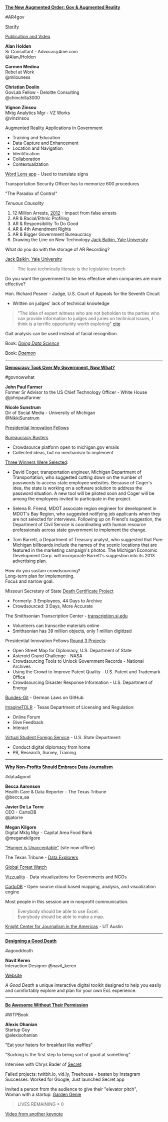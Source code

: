 [**The New Augmented Order: Gov & Augmented Reality**](http://schedule.sxsw.com/2014/events/event_IAP25232)

\#AR4gov

[Storify](http://storify.com/DeloitteUS/the-new-augmented-order-government-and-augmented-r)

[Publication and Video](http://www.deloitte.com/us/augmentedgovernment)

**Alan Holden**  
Sr Consultant - Advocacy4me.com  
@AlanJHolden

**Carmen Medina**  
Rebel at Work  
@milouness

**Christian Doolin**  
GovLab Fellow - Deloitte Consulting  
@chinchilla3000

**Vignon Zinsou**  
Mktg Analytics Mgr - VZ Works  
@vinzinsou

Augmented Reality Applications In Government  
- Training and Education
- Data Capture and Enhancement
- Location and Navigation
- Identification
- Collaboration
- Contextualization

[Word Lens app](http://questvisual.com/us/) - Used to translate signs

Transportation Security Officer has to memorize 600 procedures

"The Paradox of Control"

*Tenuous Causality*  

1. 12 Million Arrests, [2012](http://www.fbi.gov/about-us/cjis/ucr/crime-in-the-u.s/2012/crime-in-the-u.s.-2012/tables/29tabledatadecpdf) - Impact from false arrests  
2. AR & Racial/Ethnic Profiling
3. AR & Responsibility To Do Good
4. AR & 4th Amendment Rights
5. AR & Bigger Government Bureaucracy
6. Drawing the Line on New Technology [Jack Balkin, Yale University](http://www.yale.edu/lawweb/jbalkin/)

What do you do with the storage of AR Recording?

[Jack Balkin, Yale University](http://www.yale.edu/lawweb/jbalkin/)

>The least technically literate is the legislative branch

Do you want the government to be less effective when companies are more effective?

Hon. Richard Posner - Judge, U.S. Court of Appeals for the Seventh Circuit  
- Written on judges' lack of technical knowledge

>"The idea of expert witness who are not beholden to the parties who can provide information to judges and juries on technical issues, I think is a terrific opportunity worth exploring" [cite](http://articles.chicagotribune.com/2012-05-11/business/ct-biz-0511-chicago-law-20120511_1_judges-law-clerks-7th-circuit-bar-association)

Gait analysis can be used instead of facial recognition.

Book: [*Doing Data Science*](http://shop.oreilly.com/product/0636920028529.do)

Book: [*Daemon*](http://en.wikipedia.org/wiki/Daemon_(technothriller_series))

----------------------

[**Democracy Took Over My Government, Now What?**](http://schedule.sxsw.com/2014/events/event_IAP17458)

\#govnowwhat

**John Paul Farmer**  
Former Sr Advisor to the US Chief Technology Officer - White House  
@johnpaulfarmer

**Nicole Sunstrum**  
Dir of Social Media - University of Michigan  
@NikkiSunstrum

[Presidential Innovation Fellows](http://www.whitehouse.gov/innovationfellows)

[Bureaucracy Busters](https://michigangov.ideascale.com)  
- Crowdsource platform open to michigan.gov emails
- Collected ideas, but no mechanism to implement

[Three Winners Were Selected](http://www.michigan.gov/snyder/0,4668,7-277-57577-289867--,00.html):

- David Coger, transportation engineer, Michigan Department of Transportation, who suggested cutting down on the number of passwords to access state employee websites. Because of Coger's idea, the state is working on a software solution to address the password situation. A new tool will be piloted soon and Coger will be among the employees invited to participate in the project.
 
- Selena R. Friend, MDOT associate region engineer for development in MDOT's Bay Region, who suggested notifying job applicants when they are not selected for interviews. Following up on Friend's suggestion, the Department of Civil Service is coordinating with human resource professionals across state government to implement the change.
 
- Tom Barrett, a Department of Treasury analyst, who suggested that Pure Michigan billboards include the names of the scenic locations that are featured in the marketing campaign's photos. The Michigan Economic Development Corp. will incorporate Barrett's suggestion into its 2013 advertising plan.

How do you sustain crowdsourcing?  
Long-term plan for implementing.  
Focus and narrow goal.

Missouri Secretary of State [Death Certificate Project](http://www.sos.mo.gov/archives/about/Volunteers.asp)

- Formerly: 3 Employees, 44 Days to Archive
- Crowdsourced: 3 Days, More Accurate

The Smithsonian Transcription Center - [transcription.si.edu](http://transcription.si.edu)

- Volunteers can transcribe materials online
- Smithsonian has 39 million objects, only 1 million digitized

Presidential Innovation Fellows [Round 3 Projects](http://www.whitehouse.gov//innovationfellows/projects#section-round-3):

- Open Street Map for Diplomacy, U.S. Department of State
- Asteroid Grand Challenge - NASA
- Crowdsourcing Tools to Unlock Government Records - National Archives
- Using the Crowd to Improve Patent Quality - U.S. Patent and Trademark Office
- Crowdsourcing Disaster Response Information - U.S. Department of Energy

[Bundes-Git](http://okfnlabs.org/blog/2012/12/13/bundesgit-german-laws-on-github.html) - German Laws on GitHub

[ImagineTDLR](http://imagine.tdlr.texas.gov) - Texas Department of Licensing and Regulation:

- Online Forum
- Give Feedback
- Interact

[Virtual Student Foreign Service](http://www.state.gov/vsfs/) - U.S. State Department:

- Conduct digital diplomacy from home
- PR, Research, Survey, Training

---------

[**Why Non-Profits Should Embrace Data Journalism**](http://schedule.sxsw.com/2014/events/event_IAP20942)

\#data4good

**Becca Aaronson**  
Health Care & Data Reporter - The Texas Tribune  
@becca_aa

**Javier De La Torre**  
CEO - CartoDB  
@jatorre

**Megan Kilgore**  
Digital Mktg Mgr - Capital Area Food Bank  
@meganekilgore

["Hunger is Unacceptable"](http://www.austinfoodbank.org/hunger-is-unacceptable/) (site now offline)

The Texas Tribune - [Data Explorers](http://www.texastribune.org/library/data/)

[Global Forest Watch](http://www.globalforestwatch.org)

[Vizzuality](http://www.vizzuality.com) - Data visualizations for Governments and NGOs

[CartoDB](http://cartodb.com) - Open source cloud based mapping, analysis, and visualization engine

Most people in this session are in nonprofit communication.

>Everybody should be able to use Excel.  
>Everybody should be able to make a map.

[Knight Center for Journalism in the Americas](https://knightcenter.utexas.edu) - UT Austin

---------

[**Designing a Good Death**](http://schedule.sxsw.com/2014/events/event_IAP24130)

\#agooddeath

**Navit Keren**  
Interaction Designer
@navit_keren

[Website](http://www.navitk.com)

*A Good Death*  a unique interactive digital toolkit designed to help you easily and comfortably explore and plan for your own EoL experience.

-------

[**Be Awesome Without Their Permission**](http://schedule.sxsw.com/2014/events/event_IAP27473)

\#WTPBook

**Alexis Ohanian**  
Startup Guy  
@alexisohanian

"Eat your haters for breakfast like waffles"

"Sucking is the first step to being sort of good at something"

Interview with Chrys Bader of [Secret](https://www.secret.ly):

Failed projects: twitbit.io, vid.ly, Treehouse - beaten by Instagram  
Successes: Worked for Google, Just launched Secret app

Invited a person from the audience to give their "elevator pitch",   
Woman with a startup: [Garden Genie](http://gardengenie.co)

>LIVES REMAINING = 0

[Video from another keynote](http://vimeo.com/90244076)

